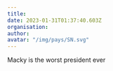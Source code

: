 ```yaml
---
title: 
date: 2023-01-31T01:37:40.603Z
organisation: 
author: 
avatar: "/img/pays/SN.svg"
---
```


Macky is the worst president ever 